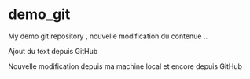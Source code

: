 # demo_git
My demo git repository , nouvelle modification du contenue ..

Ajout du text depuis GitHub

Nouvelle modification depuis ma machine local et encore depuis GitHub
